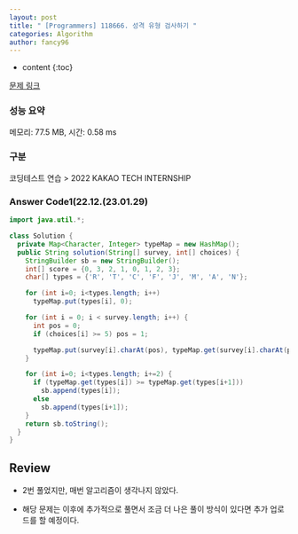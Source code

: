 ```yaml
---
layout: post
title: " [Programmers] 118666. 성격 유형 검사하기 "
categories: Algorithm
author: fancy96
---
```

* content
{:toc}

[문제 링크](https://school.programmers.co.kr/learn/courses/30/lessons/118666)

### 성능 요약

메모리: 77.5 MB, 시간: 0.58 ms

### 구분

코딩테스트 연습 > 2022 KAKAO TECH INTERNSHIP

### Answer Code1(22.12.(23.01.29)

```java
import java.util.*;

class Solution {
  private Map<Character, Integer> typeMap = new HashMap();
  public String solution(String[] survey, int[] choices) {
    StringBuilder sb = new StringBuilder();
    int[] score = {0, 3, 2, 1, 0, 1, 2, 3};
    char[] types = {'R', 'T', 'C', 'F', 'J', 'M', 'A', 'N'};

    for (int i=0; i<types.length; i++)
      typeMap.put(types[i], 0);

    for (int i = 0; i < survey.length; i++) {
      int pos = 0;
      if (choices[i] >= 5) pos = 1;

      typeMap.put(survey[i].charAt(pos), typeMap.get(survey[i].charAt(pos))+score[choices[i]]);
    }

    for (int i=0; i<types.length; i+=2) {
      if (typeMap.get(types[i]) >= typeMap.get(types[i+1]))
        sb.append(types[i]);
      else
        sb.append(types[i+1]);
    }
    return sb.toString();
  }
}
```

## Review

* 2번 풀었지만, 매번 알고리즘이 생각나지 않았다. 

* 해당 문제는 이후에 추가적으로 풀면서 조금 더 나은 풀이 방식이 있다면 추가 업로드를 할 예정이다.
